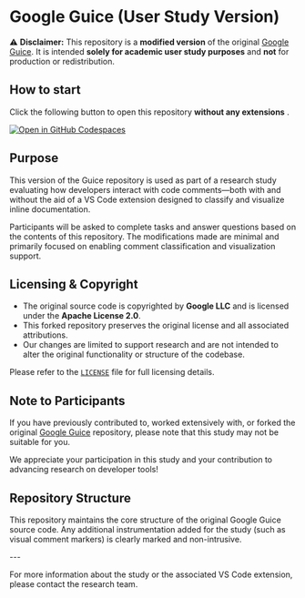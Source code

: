 # Google Guice (User Study Version)

 

⚠️ **Disclaimer:** This repository is a **modified version** of the original [Google Guice](https://github.com/google/guice). It is intended **solely for academic user study purposes** and **not** for production or redistribution.



## How to start

Click the following button to open this repository **without any extensions** .

<a href="https://github.com/codespaces/new?hide_repo_select=true&ref=main&repo=YorHaaa/Userstudy-repo" target="_blank" rel="noopener noreferrer">
  <img src="https://github.com/codespaces/badge.svg" alt="Open in GitHub Codespaces">
</a> 



## Purpose

This version of the Guice repository is used as part of a research study evaluating how developers interact with code comments—both with and without the aid of a VS Code extension designed to classify and visualize inline documentation.

 

Participants will be asked to complete tasks and answer questions based on the contents of this repository. The modifications made are minimal and primarily focused on enabling comment classification and visualization support.

 

## Licensing & Copyright

+ The original source code is copyrighted by **Google LLC** and is licensed under the **Apache License 2.0**.
+ This forked repository preserves the original license and all associated attributions.
+ Our changes are limited to support research and are not intended to alter the original functionality or structure of the codebase.

 

Please refer to the [`LICENSE`](./LICENSE) file for full licensing details.

 

## Note to Participants

 

If you have previously contributed to, worked extensively with, or forked the original [Google Guice](https://github.com/google/guice) repository, please note that this study may not be suitable for you.

 

We appreciate your participation in this study and your contribution to advancing research on developer tools!

 

## Repository Structure

This repository maintains the core structure of the original Google Guice source code. Any additional instrumentation added for the study (such as visual comment markers) is clearly marked and non-intrusive.

\---

For more information about the study or the associated VS Code extension, please contact the research team.